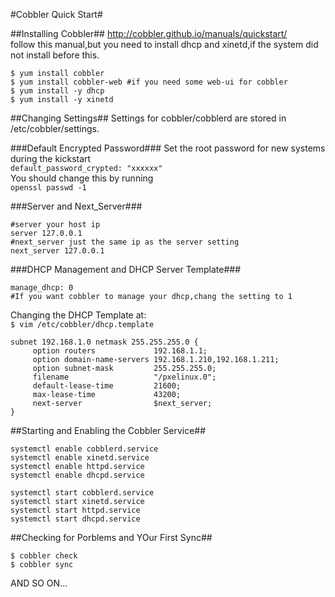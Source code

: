 #Cobbler Quick Start#

##Installing Cobbler##
http://cobbler.github.io/manuals/quickstart/  
follow this manual,but you need to install dhcp and xinetd,if the system did not install before this.  
```
$ yum install cobbler
$ yum install cobbler-web #if you need some web-ui for cobbler
$ yum install -y dhcp
$ yum install -y xinetd 
```
##Changing Settings##
Settings for cobbler/cobblerd are stored in /etc/cobbler/settings.  

###Default Encrypted Password###
Set the root password for new systems during the kickstart  
`default_password_crypted: "xxxxxx"`   
You should change this by running  
`openssl passwd -1`  

###Server and Next_Server###
```
#server your host ip
server 127.0.0.1 
#next_server just the same ip as the server setting
next_server 127.0.0.1
```

###DHCP Management and DHCP Server Template###
```
manage_dhcp: 0 
#If you want cobbler to manage your dhcp,chang the setting to 1
```
Changing the DHCP Template at:  
`$ vim /etc/cobbler/dhcp.template`  
```
subnet 192.168.1.0 netmask 255.255.255.0 {
     option routers             192.168.1.1;
     option domain-name-servers 192.168.1.210,192.168.1.211;
     option subnet-mask         255.255.255.0;
     filename                   "/pxelinux.0";
     default-lease-time         21600;
     max-lease-time             43200;
     next-server                $next_server;
}
```
##Starting and Enabling the Cobbler Service##
```
systemctl enable cobblerd.service
systemctl enable xinetd.service
systemctl enable httpd.service
systemctl enable dhcpd.service

systemctl start cobblerd.service
systemctl start xinetd.service
systemctl start httpd.service
systemctl start dhcpd.service
```
##Checking for Porblems and YOur First Sync##
```
$ cobbler check
$ cobbler sync
```

AND SO ON...
